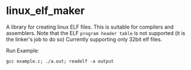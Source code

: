 # linux_elf_maker
A library for creating linux ELF files. This is suitable for compilers and assemblers. Note that the ELF `program header table` is not supported (it is the linker's job to do so)
Currently supporting only 32bit elf files. 

 Run Example:

   `gcc example.c; ./a.out; readelf -a output `